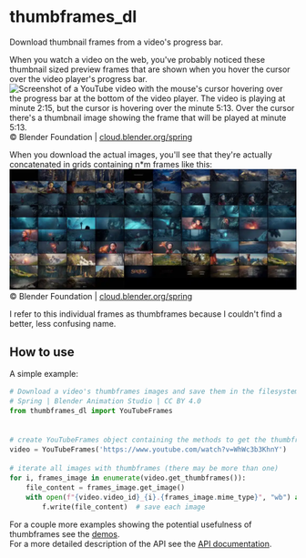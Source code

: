 # thumbframes_dl
Download thumbnail frames from a video's progress bar.

When you watch a video on the web, you've probably noticed these thumbnail sized preview frames that are shown when you hover the cursor over the video player's progress bar.  
![Screenshot of a YouTube video with the mouse's cursor hovering over the progress bar at the bottom of the video player.
  The video is playing at minute 2:15, but the cursor is hovering over the minute 5:13.
  Over the cursor there's a thumbnail image showing the frame that will be played at minute 5:13.](docs/img/screenshot.webp)  
© Blender Foundation | [cloud.blender.org/spring](https://cloud.blender.org/films/spring)

When you download the actual images, you'll see that they're actually concatenated in grids containing n*m frames like this:  
![Grid of tiny 10x10 images showing the video's frames at a regular interval.](docs/img/storyboard.webp)  
© Blender Foundation | [cloud.blender.org/spring](https://cloud.blender.org/films/spring)

I refer to this individual frames as thumbframes because I couldn't find a better, less confusing name.  

## How to use
A simple example:  
```python
# Download a video's thumbframes images and save them in the filesystem
# Spring | Blender Animation Studio | CC BY 4.0
from thumbframes_dl import YouTubeFrames


# create YouTubeFrames object containing the methods to get the thumbframes
video = YouTubeFrames('https://www.youtube.com/watch?v=WhWc3b3KhnY')

# iterate all images with thumbframes (there may be more than one)
for i, frames_image in enumerate(video.get_thumbframes()):
    file_content = frames_image.get_image()
    with open(f"{video.video_id}_{i}.{frames_image.mime_type}", "wb") as f:
        f.write(file_content)  # save each image
```

For a couple more examples showing the potential usefulness of thumbframes see the [demos](demos).  
For a more detailed description of the API see the [API documentation](docs/main.md).  
